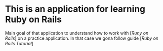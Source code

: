 # This is an application for learning Ruby on Rails

Main goal of that application to understand how to work with [*Runy on Rails*] on a practice application.
In that case we gona follow guide [*Ruby on Rails Tutorial*]